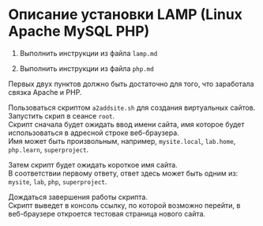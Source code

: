 # Описание установки LAMP (Linux Apache MySQL PHP)

1. Выполнить инструкции из файла `lamp.md`

2. Выполнить инструкции из файла `php.md`

Первых двух пунктов должно быть достаточно для того, что заработала связка Apache и PHP.

Пользоваться скриптом `a2addsite.sh` для создания виртуальных сайтов.  
Запустить скрип в сеансе `root`.  
Скрипт сначала будет ожидать ввод имени сайта, имя которое будет использоваться в адресной строке веб-браузера.  
Имя может быть произвольным, например, `mysite.local`, `lab.home`, `php.learn`, `superproject`.  

Затем скрипт будет ожидать короткое имя сайта.  
В соответствии первому ответу, ответ здесь может быть одним из:
`mysite`, `lab`, `php`, `superproject`.

Дождаться завершения работы скрипта.  
Скрипт выведет в консоль ссылку, по которой возможно перейти, в веб-браузере откроется тестовая страница нового сайта.
